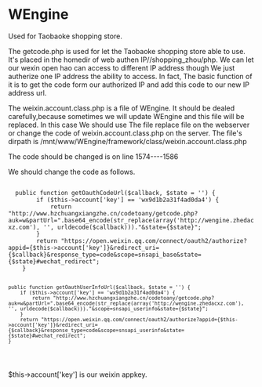 # WEngine
Used for Taobaoke shopping store.

The getcode.php is used for let the Taobaoke shopping store able to use. It's placed in the homedir of web authen IP//shopping_zhou/php.
We can let our wexin open hao can access to different IP address though We just autherize one IP address the ability to access.
In fact, The basic function of it is to get the code form our authorized IP and add this code to our new IP address url.

The weixin.account.class.php is a file of WEngine. It should be dealed carefully,because sometimes we will update WEngine and this file 
will be replaced. In this case We should use The file replace file on the webserver or change the code of weixin.account.class.php on the
server. The file's dirpath is /mnt/www/WEngine/framework/class/weixin.account.class.php

The code should be changed is on line 1574----1586

We should change the code as follows.
  
  <code>
  public function getOauthCodeUrl($callback, $state = '') {
	    if ($this->account['key'] == 'wx9d1b2a31f4ad0da4') {
	        return "http://www.hzchuangxiangzhe.cn/codetoany/getcode.php?auk=w&partUrl=".base64_encode(str_replace(array('http://wengine.zhedacxz.com'), '', urldecode($callback)))."&state={$state}";
        }
		return "https://open.weixin.qq.com/connect/oauth2/authorize?appid={$this->account['key']}&redirect_uri={$callback}&response_type=code&scope=snsapi_base&state={$state}#wechat_redirect";
	}
	
	public function getOauthUserInfoUrl($callback, $state = '') {
        if ($this->account['key'] == 'wx9d1b2a31f4ad0da4') {
            return "http://www.hzchuangxiangzhe.cn/codetoany/getcode.php?auk=w&partUrl=".base64_encode(str_replace(array('http://wengine.zhedacxz.com'), '', urldecode($callback)))."&scope=snsapi_userinfo&state={$state}";
        }
		return "https://open.weixin.qq.com/connect/oauth2/authorize?appid={$this->account['key']}&redirect_uri={$callback}&response_type=code&scope=snsapi_userinfo&state={$state}#wechat_redirect";
	}
  </code>
  
  $this->account['key'] is our weixin appkey.
